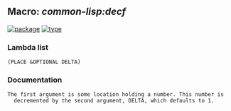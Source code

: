 ## Macro: ***common-lisp:decf***
[![package](https://img.shields.io/badge/Package-COMMON--LISP-5f9ea0.svg?style=social&colorA=999999)](../) [![type](https://img.shields.io/badge/Type-Macro-5f9ea0.svg?style=social&colorA=999999)](../#macro) 
### Lambda list
```
(PLACE &OPTIONAL DELTA)
```
### Documentation
```
The first argument is some location holding a number. This number is
  decremented by the second argument, DELTA, which defaults to 1.
```
